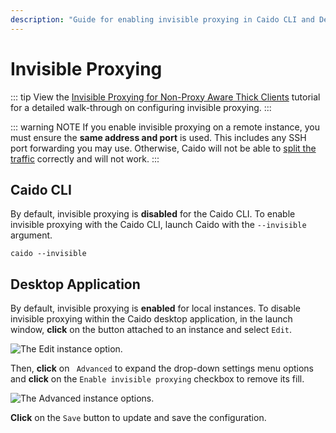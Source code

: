 ```yaml
---
description: "Guide for enabling invisible proxying in Caido CLI and Desktop application to capture traffic from non-proxy aware applications."
---
```


# Invisible Proxying

::: tip
View the [Invisible Proxying for Non-Proxy Aware Thick Clients](/tutorials/invisible_proxy.md) tutorial for a detailed walk-through on configuring invisible proxying.
:::

::: warning NOTE
If you enable invisible proxying on a remote instance, you must ensure the **same address and port** is used. This includes any SSH port forwarding you may use. Otherwise, Caido will not be able to [split the traffic](/concepts/proxying/traffic_splitting) correctly and will not work.
:::

## Caido CLI

By default, invisible proxying is **disabled** for the Caido CLI. To enable invisible proxying with the Caido CLI, launch Caido with the `--invisible` argument.

```
caido --invisible
```

## Desktop Application

By default, invisible proxying is **enabled** for local instances. To disable invisible proxying within the Caido desktop application, in the launch window, **click** on the <code><Icon icon="fas fa-ellipsis-vertical" /></code> button attached to an instance and select `Edit`.

<img alt="The Edit instance option." src="/_images/launch_window_edit.png" center/>

Then, **click** on <code><Icon icon="fas fa-angle-right" /> Advanced</code> to expand the drop-down settings menu options and **click** on the `Enable invisible proxying` checkbox to remove its fill.

<img alt="The Advanced instance options." src="/_images/launch_window_advanced_options.png" center/>

**Click** on the `Save` button to update and save the configuration.
